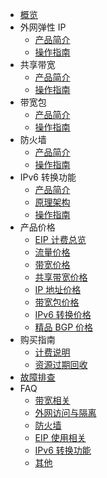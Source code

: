 

- [概览](/unet/README)
- 外网弹性 IP
  - [产品简介](/unet/eip/introduction)
  - [操作指南](/unet/eip/guide)
- 共享带宽
  - [产品简介](/unet/share_bandwidth/introduction)
  - [操作指南](/unet/share_bandwidth/guide)
- 带宽包
  - [产品简介](/unet/bandwidth_package/introduction)
  - [操作指南](/unet/bandwidth_package/guide)
- 防火墙
  - [产品简介](/unet/firewall/introduction)
  - [操作指南](/unet/firewall/guide)
- IPv6 转换功能
  - [产品简介](/unet/ipv6translation/introduction)
  - [原理架构](/unet/ipv6translation/structure)
  - [操作指南](/unet/ipv6translation/guide)
- 产品价格
  - [EIP 计费总览](/unet/eip_price/compare)
  - [流量价格](/unet/eip_price/traffic)
  - [带宽价格](/unet/eip_price/bandwidth)
  - [共享带宽价格](/unet/eip_price/sharebandwidth)
  - [IP 地址价格](/unet/eip_price/ipaddress)
  - [带宽包价格](/unet/eip_price/bandwidthpackage)
  - [IPv6 转换价格](/unet/eip_price/ipv6translation)
  - [精品 BGP 价格](/unet/eip_price/bgppro)
- 购买指南
  - [计费说明](https://docs.ucloud.cn/charge/README)
  - [资源过期回收](/unet/eip_recycle/introduction)
- [故障排查](/unet/troubleshooting)
- FAQ
  - [带宽相关](/unet/faq/bandwidth)
  - [外网访问与隔离](/unet/faq/access)
  - [防火墙](/unet/faq/firewall)
  - [EIP 使用相关](/unet/faq/eip)
  - [IPv6 转换功能](/unet/faq/ipv6translation)
  - [其他](/unet/faq/other)
